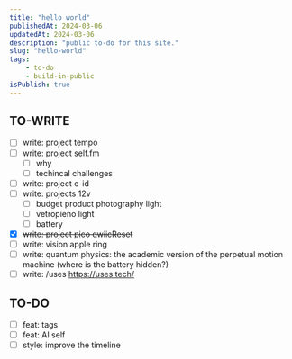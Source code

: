 ```yaml
---
title: "hello world"
publishedAt: 2024-03-06
updatedAt: 2024-03-06
description: "public to-do for this site."
slug: "hello-world"
tags:
    - to-do
    - build-in-public
isPublish: true
---
```

## TO-WRITE
- [ ] write: project tempo
- [ ] write: project self.fm 
  - [ ] why
  - [ ] techincal challenges
- [ ] write: project e-id
- [ ] write: projects 12v
  - [ ] budget product photography light
  - [ ] vetropieno light
  - [ ] battery
- [x] ~~write: project pico qwiicReset~~
- [ ] write: vision apple ring
- [ ] write: quantum physics: the academic version of the perpetual motion machine (where is the battery hidden?)
- [ ] write: /uses https://uses.tech/

## TO-DO
- [ ] feat: tags
- [ ] feat: AI self
- [ ] style: improve the timeline